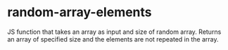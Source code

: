 # random-array-elements
JS function that takes an array as input and size of random array.
Returns an array of specified size and the elements are not repeated in the array.
